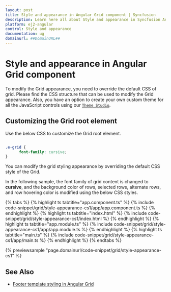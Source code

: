 ```yaml
---
layout: post
title: Style and appearance in Angular Grid component | Syncfusion
description: Learn here all about Style and appearance in Syncfusion Angular Grid component of Syncfusion Essential JS 2 and more.
platform: ej2-angular
control: Style and appearance 
documentation: ug
domainurl: ##DomainURL##
---
```


# Style and appearance in Angular Grid component

To modify the Grid appearance, you need to override the default CSS of grid. Please find the CSS structure that can be used to modify the Grid appearance. Also, you have an option to create your own custom theme for all the JavaScript controls using our [`Theme Studio`](https://ej2.syncfusion.com/themestudio/?theme=material).

## Customizing the Grid root element

Use the below CSS to customize the Grid root element.

```css

.e-grid {
      font-family: cursive;
}

```

You can modify the grid styling appearance by overriding the default CSS style of the Grid.

In the following sample, the font family of grid content is changed to **cursive**, and the background color of rows, selected rows, alternate rows, and row hovering color is modified using the below CSS styles.

{% tabs %}
{% highlight ts tabtitle="app.component.ts" %}
{% include code-snippet/grid/style-appearance-cs1/app/app.component.ts %}
{% endhighlight %}
{% highlight ts tabtitle="index.html" %}
{% include code-snippet/grid/style-appearance-cs1/index.html %}
{% endhighlight %}
{% highlight ts tabtitle="app.module.ts" %}
{% include code-snippet/grid/style-appearance-cs1/app/app.module.ts %}
{% endhighlight %}
{% highlight ts tabtitle="main.ts" %}
{% include code-snippet/grid/style-appearance-cs1/app/main.ts %}
{% endhighlight %}
{% endtabs %}
  
{% previewsample "page.domainurl/code-snippet/grid/style-appearance-cs1" %}

## See Also

* [Footer template styling in Angular Grid](https://ej2.syncfusion.com/angular/documentation/grid/style-and-appearance/#customizing-the-column-selection-background)